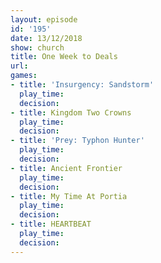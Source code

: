 ```yaml
---
layout: episode
id: '195'
date: 13/12/2018
show: church
title: One Week to Deals
url: 
games:
- title: 'Insurgency: Sandstorm'
  play_time: 
  decision: 
- title: Kingdom Two Crowns
  play_time: 
  decision: 
- title: 'Prey: Typhon Hunter'
  play_time: 
  decision: 
- title: Ancient Frontier
  play_time: 
  decision: 
- title: My Time At Portia
  play_time: 
  decision: 
- title: HEARTBEAT
  play_time: 
  decision: 
---
```

